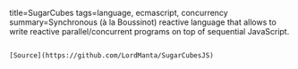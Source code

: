 title=SugarCubes
tags=language, ecmascript, concurrency
summary=Synchronous (à la Boussinot) reactive language that allows to write reactive parallel/concurrent programs on top of sequential JavaScript.
~~~~~~

[Source](https://github.com/LordManta/SugarCubesJS)
